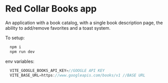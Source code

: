 # Red Collar Books app

An application with a book catalog, with a single book description page, the ability to add/remove favorites and a toast system.

To setup:

```js
  npm i
  npm run dev
```

env variables: 

```js
  VITE_GOOGLE_BOOKS_API_KEY=//GOOGLE API KEY
  VITE_BASE_URL=https://www.googleapis.com/books/v1 //BASE URL
```